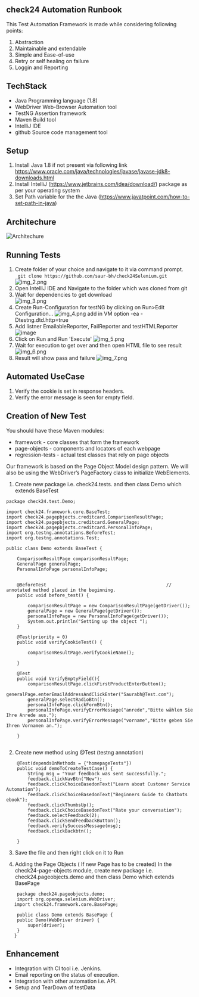 ## check24 Automation Runbook
This Test Automation Framework is made while considering following points:
1. Abstraction
2. Maintainable and extendable
3. Simple and Ease-of-use
4. Retry or self healing on failure
5. Loggin and Reporting

## TechStack
* Java Programming language (1.8)
* WebDriver Web-Browser Automation tool
* TestNG Assertion framework
* Maven Build tool
* IntelliJ IDE
* github Source code management tool

## Setup
1. Install Java 1.8 if not present via following link https://www.oracle.com/java/technologies/javase/javase-jdk8-downloads.html
2. Install IntelliJ (https://www.jetbrains.com/idea/download/) package as per your operating system
3. Set Path variable for the the Java (https://www.javatpoint.com/how-to-set-path-in-java)

## Architechure
![Architechure](https://user-images.githubusercontent.com/22570719/130225643-1140d161-558a-49d2-9ba4-61238526d4d2.png)

## Running Tests
1. Create folder of your choice and navigate to it via command prompt.</br>
``` git clone https://github.com/saur-bh/check24Selenium.git``` </br>
![img_2.png](img_2.png)
2. Open IntelliJ IDE and Navigate to the folder which was cloned from git</br>
3. Wait for dependencies to get download</br>
![img_3.png](img_3.png)
4. Create Run-Configuration for testNG by clicking on Run>Edit Configuration...
![img_4.png](img_4.png)
add in VM option   -ea -Dtestng.dtd.http=true
5. Add listner EmailableReporter, FailReporter and testHTMLReporter
![image](https://user-images.githubusercontent.com/22570719/130237451-c555ec4c-15b0-46f5-b2eb-ec3e5843351e.png)
6. Click on Run and Run 'Execute'
![img_5.png](img_5.png)
7. Wait for execution to get over and then open HTML file to see result
![img_6.png](img_6.png)
8. Result will show pass and failure
![img_7.png](img_7.png)
## Automated UseCase
1. Verify the cookie is set in response headers.
2. Verify the error message is seen for empty field.


## Creation of New Test 
 You should have these Maven modules:
 * framework - core classes that form the framework
 * page-objects - components and locators of each webpage
 * regression-tests - actual test classes that rely on page objects
 
 Our framework is based on the Page Object Model design pattern. We will also be using the WebDriver’s PageFactory class to initialize WebElements.


1. Create new package  i.e. check24.tests.<packageName> and then class Demo which extends BaseTest</br>
```
package check24.test.Demo;

import check24.framework.core.BaseTest;
import check24.pagepbjects.creditcard.ComparisonResultPage;
import check24.pagepbjects.creditcard.GeneralPage;
import check24.pagepbjects.creditcard.PersonalInfoPage;
import org.testng.annotations.BeforeTest;
import org.testng.annotations.Test;

public class Demo extends BaseTest {

    ComparisonResultPage comparisonResultPage;
    GeneralPage generalPage;
    PersonalInfoPage personalInfoPage;


    @BeforeTest                                             // annotated method placed in the beginning.
    public void before_test() {

        comparisonResultPage = new ComparisonResultPage(getDriver());
        generalPage = new GeneralPage(getDriver());
        personalInfoPage = new PersonalInfoPage(getDriver());
        System.out.println("Setting up the object ");
    }

    @Test(priority = 0)
    public void verifyCookieTest() {

        comparisonResultPage.verifyCookieName();

    }

    @Test
    public void VerifyEmptyField(){
        comparisonResultPage.clickFirstProductEnterButton();
        generalPage.enterEmailAddressAndClickEnter("Saurabh@Test.com");
        generalPage.selectRadioBtn();
        personalInfoPage.clickFormBtn();
        personalInfoPage.verifyErrorMessage("anrede","Bitte wählen Sie Ihre Anrede aus.");
        personalInfoPage.verifyErrorMessage("vorname","Bitte geben Sie Ihren Vornamen an.");

    }
  
   ```
    
2. Create new method using @Test (testng annotation) 
```
    @Test(dependsOnMethods = {"homepageTests"})
    public void demoToCreateTestCase() {
        String msg = "Your feedback was sent successfully.";
        feedback.clickNavBtn("New");
        feedback.clickChoiceBasedonText("Learn about Customer Service Automation");
        feedback.clickChoiceBasedonText("Beginners Guide to Chatbots ebook");
        feedback.clickThumbsUp();
        feedback.clickChoiceBasedonText("Rate your conversation");
        feedback.selectFeedback(2);
        feedback.clickSendFeedbackButton();
        feedback.verifySuccessMessage(msg);
        feedback.clickBackbtn();

    }
```
3. Save the file and then right click on it to Run
 
4. Adding the Page Objects ( If new Page has to be created)
    In the check24-page-objects module, create new package i.e. check24.pageobjects.demo and then class Demo which extends BasePage</br>
```
    package check24.pageobjects.demo;
    import org.openqa.selenium.WebDriver;
   import check24.framework.core.BasePage;

    public class Demo extends BasePage {
    public Demo(WebDriver driver) {
        super(driver);
    }
   } 
```


## Enhancement
  * Integration with CI tool i.e. Jenkins.
  * Email reporting on the status of execution.
  * Integration with other automation i.e. API.
  * Setup and TearDown of testData

